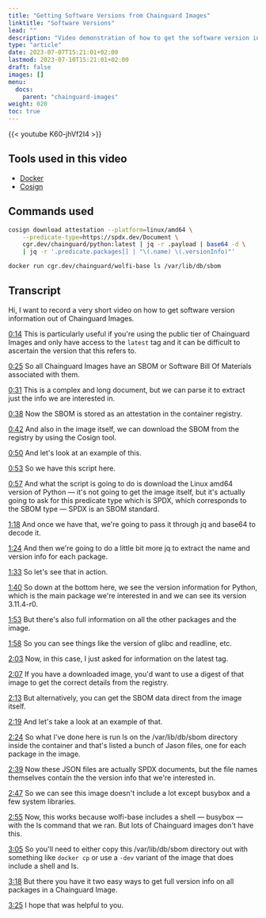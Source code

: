 ```yaml
---
title: "Getting Software Versions from Chainguard Images"
linktitle: "Software Versions"
lead: ""
description: "Video demonstration of how to get the software version information from Chainguard Images"
type: "article"
date: 2023-07-07T15:21:01+02:00
lastmod: 2023-07-10T15:21:01+02:00
draft: false
images: []
menu:
  docs:
    parent: "chainguard-images"
weight: 020
toc: true
---
```


{{< youtube K60-jhVf2I4 >}}

## Tools used in this video

* [Docker](https://docker.com)
* [Cosign](https://github.com/sigstore/cosign)

## Commands used

```sh
cosign download attestation --platform=linux/amd64 \
    --predicate-type=https://spdx.dev/Document \
    cgr.dev/chainguard/python:latest | jq -r .payload | base64 -d \
    | jq -r '.predicate.packages[] | "\(.name) \(.versionInfo)"'
```

```sh
docker run cgr.dev/chainguard/wolfi-base ls /var/lib/db/sbom
```

## Transcript

Hi, I want to record a very short video on how to get software version information out of Chainguard
Images.

<a href="https://youtu.be/K60-jhVf2I4?t=14" target="_blank">0:14</a>
This is particularly useful if you're using the public tier of Chainguard Images and only have
access to the `latest` tag and it can be difficult to ascertain the version that this refers to.

<a href="https://youtu.be/K60-jhVf2I4?t=25" target="_blank">0:25</a>
So all Chainguard Images have an SBOM or Software Bill Of Materials associated with them.

<a href="https://youtu.be/K60-jhVf2I4?t=31" target="_blank">0:31</a>
This is a complex and long document, but we can parse it to extract just the info we are interested in.

<a href="https://youtu.be/K60-jhVf2I4?t=38" target="_blank">0:38</a>
Now the SBOM is stored as an attestation in the container registry.

<a href="https://youtu.be/K60-jhVf2I4?t=42" target="_blank">0:42</a>
And also in the image itself, we can download the SBOM from the registry by using the Cosign tool.

<a href="https://youtu.be/K60-jhVf2I4?t=50" target="_blank">0:50</a>
And let's look at an example of this.

<a href="https://youtu.be/K60-jhVf2I4?t=53" target="_blank">0:53</a>
So we have this script here.

<a href="https://youtu.be/K60-jhVf2I4?t=57" target="_blank">0:57</a>
And what the script is going to do is download the Linux amd64 version of Python — it's not going
to get the image itself, but it's actually going to ask for this predicate type which is SPDX, which
corresponds to the SBOM type — SPDX is an SBOM standard.

<a href="https://youtu.be/K60-jhVf2I4?t=78" target="_blank">1:18</a>
And once we have that, we're going to pass it through jq and base64 to decode it.

<a href="https://youtu.be/K60-jhVf2I4?t=84" target="_blank">1:24</a>
And then we're going to do a little bit more jq to extract the name and version info for each package.

<a href="https://youtu.be/K60-jhVf2I4?t=93" target="_blank">1:33</a>
So let's see that in action.

<a href="https://youtu.be/K60-jhVf2I4?t=100" target="_blank">1:40</a>
So down at the bottom here, we see the version information for Python, which is the main package
we're interested in and we can see its version 3.11.4-r0.

<a href="https://youtu.be/K60-jhVf2I4?t=113" target="_blank">1:53</a>
But there's also full information on all the other packages and the image.

<a href="https://youtu.be/K60-jhVf2I4?t=118" target="_blank">1:58</a>
So you can see things like the version of glibc and readline, etc.

<a href="https://youtu.be/K60-jhVf2I4?t=123" target="_blank">2:03</a>
Now, in this case, I just asked for information on the latest tag.

<a href="https://youtu.be/K60-jhVf2I4?t=127" target="_blank">2:07</a>
If you have a downloaded image, you'd want to use a digest of that image to get the correct details from the registry.

<a href="https://youtu.be/K60-jhVf2I4?t=133" target="_blank">2:13</a>
But alternatively, you can get the SBOM data direct from the image itself.

<a href="https://youtu.be/K60-jhVf2I4?t=139" target="_blank">2:19</a>
And let's take a look at an example of that.

<a href="https://youtu.be/K60-jhVf2I4?t=144" target="_blank">2:24</a>
So what I've done here is run ls on the /var/lib/db/sbom directory inside the container and that's listed a bunch of Jason files, one for each package in the image.

<a href="https://youtu.be/K60-jhVf2I4?t=159" target="_blank">2:39</a>
Now these JSON files are actually SPDX documents, but the file names themselves contain the the version info that we're interested in.

<a href="https://youtu.be/K60-jhVf2I4?t=167" target="_blank">2:47</a>
So we can see this image doesn't include a lot except busybox and a few system libraries.

<a href="https://youtu.be/K60-jhVf2I4?t=175" target="_blank">2:55</a>
Now, this works because wolfi-base includes a shell — busybox — with the ls command that we ran.
But lots of Chainguard images don't have this.

<a href="https://youtu.be/K60-jhVf2I4?t=185" target="_blank">3:05</a>
So you'll need to either copy this /var/lib/db/sbom directory out with something like `docker cp` or
use a `-dev` variant of the image that does include a shell and ls.

<a href="https://youtu.be/K60-jhVf2I4?t=198" target="_blank">3:18</a>
But there you have it two easy ways to get full version info on all packages in a Chainguard Image.

<a href="https://youtu.be/K60-jhVf2I4?t=205" target="_blank">3:25</a>
I hope that was helpful to you.

